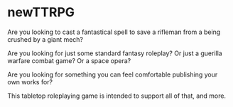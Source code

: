 # newTTRPG

Are you looking to cast a fantastical spell to save a rifleman from a being crushed by a giant mech?

Are you looking for just some standard fantasy roleplay? Or just a guerilla warfare combat game? Or a space opera?

Are you looking for something you can feel comfortable publishing your own works for?

This tabletop roleplaying game is intended to support all of that, and more.
